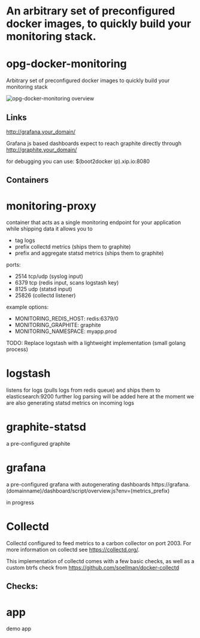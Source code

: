 An arbitrary set of preconfigured docker images, to quickly build your monitoring stack.
=======
opg-docker-monitoring
=====================

Arbitrary set of preconfigured docker images to quickly build your monitoring stack

![opg-docker-monitoring overview](https://cloud.githubusercontent.com/assets/13198078/8695568/a18a5fc6-2add-11e5-8377-7fe6b613f870.jpg "Docker monitoring overview")

Links
-----
http://grafana.your_domain/

Grafana js based dashboards expect to reach graphite directly through
http://graphite.your_domain/

for debugging you can use: $(boot2docker ip).xip.io:8080


Containers
----------


monitoring-proxy
================
container that acts as a single monitoring endpoint for your application
while shipping data it allows you to 
- tag logs
- prefix collectd metrics (ships them to graphite)
- prefix and aggregate statsd metrics (ships them to graphite)

ports: 
- 2514 tcp/udp (syslog input)
- 6379 tcp (redis input, scans logstash key)
- 8125 udp (statsd input)
- 25826 (collectd listener)

example options:
- MONITORING_REDIS_HOST: redis:6379/0
- MONITORING_GRAPHITE: graphite
- MONITORING_NAMESPACE: myapp.prod

TODO: Replace logstash with a lightweight implementation (small golang process)


logstash
========
listens for logs (pulls logs from redis queue) and ships them to elasticsearch:9200
further log parsing will be added here
at the moment we are also generating statsd metrics on incoming logs


graphite-statsd
===============
a pre-configured graphite


grafana
=======
a pre-configured grafana with autogenerating dashboards
https://grafana.(domainname)/dashboard/script/overview.js?env=(metrics_prefix)

in progress


Collectd
========
Collectd configured to feed metrics to a carbon collector on port 2003. For more information on collectd see https://collectd.org/.

This implementation of collectd comes with a few basic checks, as well as a custom btrfs check from https://github.com/soellman/docker-collectd

Checks:
- 



app
===
demo app

